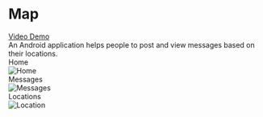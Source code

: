 # Map
[Video Demo](https://www.youtube.com/watch?v=Y3tJOB4-XMc)</br>
An Android application helps people to post and view messages based on their locations.
</br>
Home</br>
![Home](https://image.ibb.co/jJxQgk/Screenshot_2016_05_01_20_45_31.png)
</br>
Messages</br>
![Messages](https://image.ibb.co/jP8nu5/Screenshot_2016_05_01_20_43_41.png)
</br>
Locations</br>
![Location](https://image.ibb.co/dNFp7Q/Screenshot_2016_05_01_20_43_24.png)
</br>
